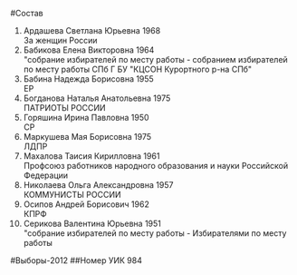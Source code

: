 #Состав
1. Ардашева Светлана Юрьевна 1968   
    За женщин России
2. Бабикова Елена Викторовна 1964   
    "собрание избирателей по месту работы - собранием избирателей по месту работы СПб Г БУ "КЦСОН Курортного р-на СПб"
3. Бабина Надежда Борисовна 1955   
    ЕР
4. Богданова Наталья Анатольевна 1975   
    ПАТРИОТЫ РОССИИ
5. Горяшина Ирина Павловна 1950   
    СР
6. Маркушева Мая Борисовна 1975   
    ЛДПР
7. Махалова Таисия Кирилловна 1961   
    Профсоюз работников народного образования и науки Российской Федерации
8. Николаева Ольга Александровна 1957   
    КОММУНИСТЫ РОССИИ
9. Осипов Андрей Борисович 1962   
    КПРФ
10. Серикова Валентина Юрьевна 1951   
    "собрание избирателей по месту работы - Избирателями по месту работы

#Выборы-2012
##Номер УИК
984